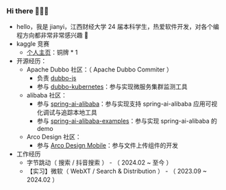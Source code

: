 ### Hi there 👋👋👋

- hello，我是 jianyi，江西财经大学 24 届本科学生，热爱软件开发，对各个编程方向都非常非常感兴趣 🤖
- kaggle 竞赛
  - [个人主页](https://www.kaggle.com/jianyicai)：铜牌 * 1
- 开源经历：
  - Apache Dubbo 社区：（ Apache Dubbo Commiter ）
    - 负责 [dubbo-js](https://github.com/apache/dubbo-js)
    - 参与 [dubbo-kubernetes](https://github.com/apache/dubbo-kubernetes)：参与实现微服务集群监测工具
  - alibaba 社区：
    - 参与 [spring-ai-alibaba](https://github.com/alibaba/spring-ai-alibaba)：参与实现支持 spring-ai-alibaba 应用可视化调试与追踪本地工具
    - 参与 [spring-ai-alibaba-examples](https://github.com/springaialibaba/spring-ai-alibaba-examples)：参与实现 spring-ai-alibaba 的 demo
  - Arco Design 社区：
    - 参与 [Arco Design Mobile](https://github.com/arco-design/arco-design-mobile)：参与文件上传组件的开发
- 工作经历
  - 字节跳动（ 搜索 / 抖音搜索 ） - （ 2024.02 ~ 至今 ）
  - 【实习】微软（ WebXT / Search & Distribution ） - （ 2023.09 ~ 2024.02 ）



























